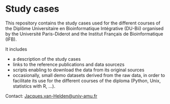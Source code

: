 # Study cases


This repository contains the study cases used for the different courses of the Diplôme Universitaire en Bioinformatique Intégrative (DU-Bii) organised by the Université Paris-Diderot and the Institut Français de Bioinformatique (IFB). 

It includes 

- a description of the study cases
- links to the reference publications and data sourcezs
- scripts enabling to download the data from its original sources
- occasionally, small demo datasets derived from the raw data, in order to facilitate its use for the different courses of the diploma (Python, Unix, statistics with R, ...).

Contact: Jacques.van-Helden@univ-amu.fr
